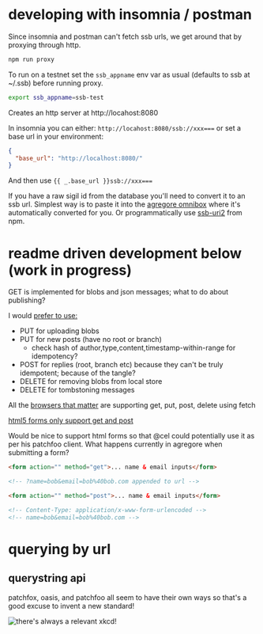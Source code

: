 # developing with insomnia / postman

Since insomnia and postman can't fetch ssb urls, we get around that by proxying through http.

```bash
npm run proxy
```

To run on a testnet set the `ssb_appname` env var as usual (defaults to ssb at ~/.ssb) before running proxy.

```bash
export ssb_appname=ssb-test
```

Creates an http server at http://locahost:8080

In insomnia you can either: `http://locahost:8080/ssb://xxx===` or set a base url in your environment:

```json
{
  "base_url": "http://localhost:8080/"
}
```

And then use `{{ _.base_url }}ssb://xxx===`

If you have a raw sigil id from the database you'll need to convert it to an ssb url. Simplest way is to paste it into the [agregore omnibox](https://github.com/AgregoreWeb/agregore-browser) where it's automatically converted for you. Or programmatically use [ssb-uri2](https://www.npmjs.com/package/ssb-uri2) from npm.

# readme driven development below (work in progress)

GET is implemented for blobs and json messages; what to do about publishing?

I would [prefer to use:](https://www.artima.com/articles/why-put-and-delete)

- PUT for uploading blobs
- PUT for new posts (have no root or branch)
  - check hash of author,type,content,timestamp-within-range for idempotency?
- POST for replies (root, branch etc) because they can't be truly idempotent; because of the tangle?
- DELETE for removing blobs from local store
- DELETE for tombstoning messages

All the [browsers that matter](https://caniuse.com/fetch) are supporting get, put, post, delete using fetch

[html5 forms only support get and post](https://www.w3.org/TR/html401/interact/forms.html#adef-method)

Would be nice to support html forms so that @cel could potentially use it as per his patchfoo client. What happens currently in agregore when submitting a form?

```html
<form action="" method="get">... name & email inputs</form>

<!-- ?name=bob&email=bob%40bob.com appended to url -->
```

```html
<form action="" method="post">... name & email inputs</form>

<!-- Content-Type: application/x-www-form-urlencoded -->
<!-- name=bob&email=bob%40bob.com -->
```

# querying by url

## querystring api

patchfox, oasis, and patchfoo all seem to have their own ways so that's a good excuse to invent a new standard!

![there's always a relevant xkcd!](https://imgs.xkcd.com/comics/standards_2x.png)
